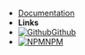 - [Documentation](/)
- **Links**
- [![Github](https://icongram.jgog.in/simple/github.svg?color=808080&size=16)Github](https://github.com/bugdiver/gauge-ts)
- [![NPM](https://icongram.jgog.in/simple/npm.svg?colored&size=16)NPM](https://www.npmjs.com/package/gauge-ts)
